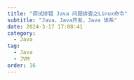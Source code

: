 ```yaml
---
title: "调试排错 Java 问题排查之Linux命令"
subtitle: "Java，Java开发，Java 体系"
date: 2024-3-17 17:08:41
category:
  - Java
tag:
  - Java
  - JVM
order: 16
---
```

